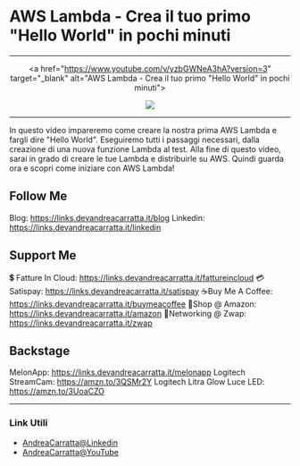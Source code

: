# AWS Lambda - Crea il tuo primo "Hello World" in pochi minuti
 
<hr />
 
<div align="center">

<a href="https://www.youtube.com/v/yzbGWNeA3hA?version=3" target="_blank" alt="AWS Lambda - Crea il tuo primo "Hello World" in pochi minuti">

<img src="https://img.youtube.com/vi/yzbGWNeA3hA/0.jpg" />

</a>

</div>
 
<hr />
 
In questo video impareremo come creare la nostra prima AWS Lambda e fargli dire "Hello World". Eseguiremo tutti i passaggi necessari, dalla creazione di una nuova funzione Lambda al test. Alla fine di questo video, sarai in grado di creare le tue Lambda e distribuirle su AWS. Quindi guarda ora e scopri come iniziare con AWS Lambda!




## Follow Me


Blog: https://links.devandreacarratta.it/blog 
Linkedin: https://links.devandreacarratta.it/linkedin


## Support Me 


💲 Fatture In Cloud: https://links.devandreacarratta.it/fattureincloud
💳Satispay: https://links.devandreacarratta.it/satispay
☕Buy Me A Coffee: https://links.devandreacarratta.it/buymeacoffee
🛒Shop @ Amazon: https://links.devandreacarratta.it/amazon
🤝Networking @ Zwap: https://links.devandreacarratta.it/zwap


## Backstage
MelonApp: https://links.devandreacarratta.it/melonapp
Logitech StreamCam: https://amzn.to/3QSMr2Y
Logitech Litra Glow Luce LED: https://amzn.to/3UoaCZO
 
<hr />
 
### Link Utili
- [AndreaCarratta@Linkedin](https://links.devandreacarratta.it/linkedin)
- [AndreaCarratta@YouTube](https://links.devandreacarratta.it/youtube)


